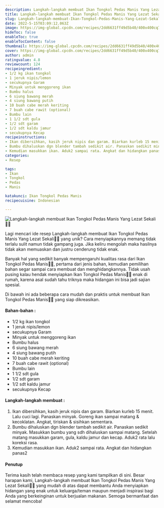 ```yaml
---
description: Langkah-langkah membuat Ikan Tongkol Pedas Manis Yang Lezat Sekali"
title: Langkah-langkah membuat Ikan Tongkol Pedas Manis Yang Lezat Sekali
slug: Langkah-langkah-membuat-Ikan-Tongkol-Pedas-Manis-Yang-Lezat-Sekali
date: 2022-5-15T03:09:12.063Z
image: https://img-global.cpcdn.com/recipes/2dd6631ff49d5b40/400x400cq70/photo.jpg
hideToc: false
enableToc: true
enableTocContent: false
thumbnail: https://img-global.cpcdn.com/recipes/2dd6631ff49d5b40/400x400cq70/photo.jpg
cover: https://img-global.cpcdn.com/recipes/2dd6631ff49d5b40/400x400cq70/photo.jpg
author: admin
ratingvalue: 4.8
reviewcount: 124
recipeingredient:
- 1/2 kg ikan tongkol
- 1 jeruk nipis/lemon
- secukupnya Garam
- Minyak untuk menggoreng ikan
- Bumbu halus
- 6 siung bawang merah
- 4 siung bawang putih
- 10 buah cabe merah keriting
- 7 buah cabe rawit (optional)
- Bumbu lain
- 1 1/2 sdt gula
- 1/2 sdt garam
- 1/2 sdt kaldu jamur
- secukupnya Kecap
recipeinstructions:
- Ikan dibersihkan, kasih jeruk nipis dan garam. Biarkan kurleb 15 menit. Lalu cuci lagi. Panaskan minyak. Goreng ikan sampai matang & kecoklatan. Angkat, tiriskan & sisihkan sementara.
- Bumbu dihaluskan dgn blender tambah sedikit air. Panaskan sedikit minyak. Masukkan bumbu yang sdh dihaluskan sampai matang. Setelah matang masukkan garam, gula, kaldu jamur dan kecap. Aduk2 rata lalu koreksi rasa.
- Kemudian masukkan ikan. Aduk2 sampai rata. Angkat dan hidangkan panas2
categories:
- Resep

tags:
- Ikan
- Tongkol
- Pedas
- Manis

katakunci: Ikan Tongkol Pedas Manis
recipecuisine: Indonesian

---
```


![Langkah-langkah membuat Ikan Tongkol Pedas Manis Yang Lezat Sekali👩‍🍳](https://img-global.cpcdn.com/recipes/2dd6631ff49d5b40/400x400cq70/photo.jpg)

Lagi mencari ide resep Langkah-langkah membuat Ikan Tongkol Pedas Manis Yang Lezat Sekali👩‍🍳 yang unik? Cara menyiapkannya memang tidak terlalu sulit namun tidak gampang juga. Jika keliru mengolah maka hasilnya tidak akan memuaskan dan justru cenderung tidak enak.

Banyak hal yang sedikit banyak mempengaruhi kualitas rasa dari Ikan Tongkol Pedas Manis👩‍🍳, pertama dari jenis bahan, kemudian pemilihan bahan segar sampai cara membuat dan menghidangkannya. Tidak usah pusing kalau hendak menyiapkan Ikan Tongkol Pedas Manis👩‍🍳 enak di rumah, karena asal sudah tahu triknya maka hidangan ini bisa jadi sajian spesial.

Di bawah ini ada beberapa cara mudah dan praktis untuk membuat Ikan Tongkol Pedas Manis👩‍🍳 yang siap dikreasikan.

<!--inarticleads1-->

#### Bahan-bahan :

- 1/2 kg ikan tongkol
- 1 jeruk nipis/lemon
- secukupnya Garam
- Minyak untuk menggoreng ikan
- Bumbu halus
- 6 siung bawang merah
- 4 siung bawang putih
- 10 buah cabe merah keriting
- 7 buah cabe rawit (optional)
- Bumbu lain
- 1 1/2 sdt gula
- 1/2 sdt garam
- 1/2 sdt kaldu jamur
- secukupnya Kecap

<!--inarticleads2-->

#### Langkah-langkah membuat :

1. Ikan dibersihkan, kasih jeruk nipis dan garam. Biarkan kurleb 15 menit. Lalu cuci lagi. Panaskan minyak. Goreng ikan sampai matang & kecoklatan. Angkat, tiriskan & sisihkan sementara.
1. Bumbu dihaluskan dgn blender tambah sedikit air. Panaskan sedikit minyak. Masukkan bumbu yang sdh dihaluskan sampai matang. Setelah matang masukkan garam, gula, kaldu jamur dan kecap. Aduk2 rata lalu koreksi rasa.
1. Kemudian masukkan ikan. Aduk2 sampai rata. Angkat dan hidangkan panas2

#### Penutup

Terima kasih telah membaca resep yang kami tampilkan di sini. Besar harapan kami, Langkah-langkah membuat Ikan Tongkol Pedas Manis Yang Lezat Sekali👩‍🍳 yang mudah di atas dapat membantu Anda menyiapkan hidangan yang enak untuk keluarga/teman maupun menjadi inspirasi bagi Anda yang berkeinginan untuk berjualan makanan. Semoga bermanfaat dan selamat mencoba!